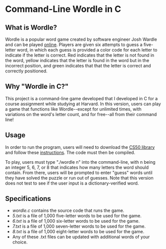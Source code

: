 # Command-Line Wordle in C

## What is Wordle?
Wordle is a popular word game created by software engineer Josh Wardle and can be played [online](https://www.nytimes.com/games/wordle/index.html). Players are given six attempts to guess a five-letter word, in which each guess is provided a color code for each letter to indicate if the letter is correct. Red indicates that the letter is not found in the word, yellow indicates that the letter is found in the word but in the incorrect position, and green indicates that that the letter is correct and correctly positioned. 

## Why "Wordle in C?"
This project is a command-line game developed that I developed in C for a course assignment while studying at Harvard. In this version, users can play a game that functions like Wordle--except for unlimited times, with variations on the word's letter count, and for free--all from their command line! 

## Usage
In order to run the program, users will need to download the [CS50 library](https://github.com/cs50/libcs50/releases) and follow these [instructions](https://github.com/m-saylor/libcs50). The code must then be compiled.

To play, users must type "./wordle n" into the command-line, with n being an integer 5, 6, 7, or 8 that indicates how many letters the word should contain. From there, users will be prompted to enter "guess" words until they have solved the puzzle or run out of guesses. Note that this version does not test to see if the user input is a dictionary-verified word.

## Specifications
- *wordle.c* contains the source code that runs the game.
- *5.txt* is a file of 1,000 five-letter words to be used for the game. 
- *6.txt* is a file of 1,000 six-letter words to be used for the game. 
- *7.txt* is a file of 1,000 seven-letter words to be used for the game. 
- *8.txt* is a file of 1,000 eight-letter words to be used for the game. 
- Any of these .txt files can be updated with additional words of your choice.
